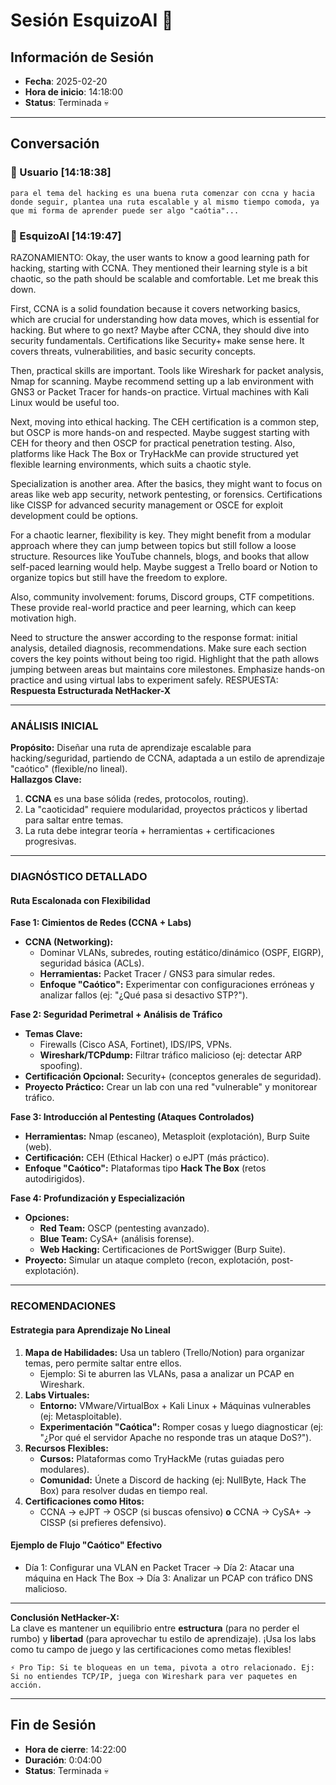 # Sesión EsquizoAI 🤪

## Información de Sesión
- **Fecha**: 2025-02-20
- **Hora de inicio**: 14:18:00
- **Status**: Terminada 💀

---
## Conversación

### 👤 Usuario [14:18:38]
```
para el tema del hacking es una buena ruta comenzar con ccna y hacia donde seguir, plantea una ruta escalable y al mismo tiempo comoda, ya que mi forma de aprender puede ser algo "caótia"...
```

### 🤖 EsquizoAI [14:19:47]
RAZONAMIENTO:
Okay, the user wants to know a good learning path for hacking, starting with CCNA. They mentioned their learning style is a bit chaotic, so the path should be scalable and comfortable. Let me break this down.

First, CCNA is a solid foundation because it covers networking basics, which are crucial for understanding how data moves, which is essential for hacking. But where to go next? Maybe after CCNA, they should dive into security fundamentals. Certifications like Security+ make sense here. It covers threats, vulnerabilities, and basic security concepts.

Then, practical skills are important. Tools like Wireshark for packet analysis, Nmap for scanning. Maybe recommend setting up a lab environment with GNS3 or Packet Tracer for hands-on practice. Virtual machines with Kali Linux would be useful too.

Next, moving into ethical hacking. The CEH certification is a common step, but OSCP is more hands-on and respected. Maybe suggest starting with CEH for theory and then OSCP for practical penetration testing. Also, platforms like Hack The Box or TryHackMe can provide structured yet flexible learning environments, which suits a chaotic style.

Specialization is another area. After the basics, they might want to focus on areas like web app security, network pentesting, or forensics. Certifications like CISSP for advanced security management or OSCE for exploit development could be options.

For a chaotic learner, flexibility is key. They might benefit from a modular approach where they can jump between topics but still follow a loose structure. Resources like YouTube channels, blogs, and books that allow self-paced learning would help. Maybe suggest a Trello board or Notion to organize topics but still have the freedom to explore.

Also, community involvement: forums, Discord groups, CTF competitions. These provide real-world practice and peer learning, which can keep motivation high.

Need to structure the answer according to the response format: initial analysis, detailed diagnosis, recommendations. Make sure each section covers the key points without being too rigid. Highlight that the path allows jumping between areas but maintains core milestones. Emphasize hands-on practice and using virtual labs to experiment safely.
RESPUESTA:
**Respuesta Estructurada NetHacker-X**  

---

### **ANÁLISIS INICIAL**  
**Propósito:** Diseñar una ruta de aprendizaje escalable para hacking/seguridad, partiendo de CCNA, adaptada a un estilo de aprendizaje "caótico" (flexible/no lineal).  
**Hallazgos Clave:**  
1. **CCNA** es una base sólida (redes, protocolos, routing).  
2. La "caoticidad" requiere modularidad, proyectos prácticos y libertad para saltar entre temas.  
3. La ruta debe integrar teoría + herramientas + certificaciones progresivas.  

---

### **DIAGNÓSTICO DETALLADO**  
#### **Ruta Escalonada con Flexibilidad**  
**Fase 1: Cimientos de Redes (CCNA + Labs)**  
- **CCNA (Networking):**  
  - Dominar VLANs, subredes, routing estático/dinámico (OSPF, EIGRP), seguridad básica (ACLs).  
  - **Herramientas:** Packet Tracer / GNS3 para simular redes.  
  - **Enfoque "Caótico":** Experimentar con configuraciones erróneas y analizar fallos (ej: "¿Qué pasa si desactivo STP?").  

**Fase 2: Seguridad Perimetral + Análisis de Tráfico**  
- **Temas Clave:**  
  - Firewalls (Cisco ASA, Fortinet), IDS/IPS, VPNs.  
  - **Wireshark/TCPdump:** Filtrar tráfico malicioso (ej: detectar ARP spoofing).  
- **Certificación Opcional:** Security+ (conceptos generales de seguridad).  
- **Proyecto Práctico:** Crear un lab con una red "vulnerable" y monitorear tráfico.  

**Fase 3: Introducción al Pentesting (Ataques Controlados)**  
- **Herramientas:** Nmap (escaneo), Metasploit (explotación), Burp Suite (web).  
- **Certificación:** CEH (Ethical Hacker) o eJPT (más práctico).  
- **Enfoque "Caótico":** Plataformas tipo **Hack The Box** (retos autodirigidos).  

**Fase 4: Profundización y Especialización**  
- **Opciones:**  
  - **Red Team:** OSCP (pentesting avanzado).  
  - **Blue Team:** CySA+ (análisis forense).  
  - **Web Hacking:** Certificaciones de PortSwigger (Burp Suite).  
- **Proyecto:** Simular un ataque completo (recon, explotación, post-explotación).  

---

### **RECOMENDACIONES**  
#### **Estrategia para Aprendizaje No Lineal**  
1. **Mapa de Habilidades:** Usa un tablero (Trello/Notion) para organizar temas, pero permite saltar entre ellos.  
   - Ejemplo: Si te aburren las VLANs, pasa a analizar un PCAP en Wireshark.  
2. **Labs Virtuales:**  
   - **Entorno:** VMware/VirtualBox + Kali Linux + Máquinas vulnerables (ej: Metasploitable).  
   - **Experimentación "Caótica":** Romper cosas y luego diagnosticar (ej: "¿Por qué el servidor Apache no responde tras un ataque DoS?").  
3. **Recursos Flexibles:**  
   - **Cursos:** Plataformas como TryHackMe (rutas guiadas pero modulares).  
   - **Comunidad:** Únete a Discord de hacking (ej: NullByte, Hack The Box) para resolver dudas en tiempo real.  
4. **Certificaciones como Hitos:**  
   - CCNA → eJPT → OSCP (si buscas ofensivo) **o** CCNA → CySA+ → CISSP (si prefieres defensivo).  

#### **Ejemplo de Flujo "Caótico" Efectivo**  
- Día 1: Configurar una VLAN en Packet Tracer → Día 2: Atacar una máquina en Hack The Box → Día 3: Analizar un PCAP con tráfico DNS malicioso.  

---

**Conclusión NetHacker-X:**  
La clave es mantener un equilibrio entre **estructura** (para no perder el rumbo) y **libertad** (para aprovechar tu estilo de aprendizaje). ¡Usa los labs como tu campo de juego y las certificaciones como metas flexibles!  

```plaintext
⚡ Pro Tip: Si te bloqueas en un tema, pivota a otro relacionado. Ej: Si no entiendes TCP/IP, juega con Wireshark para ver paquetes en acción.
```


---
## Fin de Sesión
- **Hora de cierre**: 14:22:00
- **Duración**: 0:04:00
- **Status**: Terminada 💀
